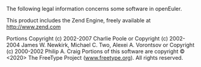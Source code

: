The following legal information concerns some software in openEuler.

This product includes the Zend Engine, freely available at http://www.zend.com

Portions Copyright (c) 2002-2007 Charlie Poole or Copyright (c) 2002-2004 James W. Newkirk, Michael C. Two, Alexei A. Vorontsov or Copyright (c) 2000-2002 Philip A. Craig
Portions of this software are copyright © <2020> The FreeType Project (www.freetype.org). All rights reserved.

